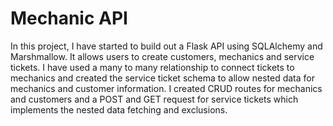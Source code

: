 # Mechanic API

In this project, I have started to build out a Flask API using SQLAlchemy and Marshmallow. It allows users to create customers, mechanics and service tickets. I have used a many to many relationship to connect tickets to mechanics and created the service ticket schema to allow nested data for mechanics and customer information. I created CRUD routes for mechanics and customers and a POST and GET request for service tickets which implements the nested data fetching and exclusions.
